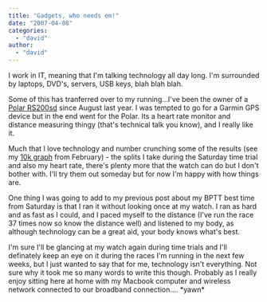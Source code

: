 ```yaml
---
title: "Gadgets, who needs em!"
date: "2007-04-08"
categories: 
  - "david"
author:
  - "david"
---
```


I work in IT, meaning that I'm talking technology all day long. I'm surrounded by laptops, DVD's, servers, USB keys, blah blah blah.

Some of this has tranferred over to my running...I've been the owner of a [Polar RS200sd](http://www.polar.fi/polar/channels/eng/segments/Running/RS200sd.html) since August last year. I was tempted to go for a Garmin GPS device but in the end went for the Polar. Its a heart rate monitor and distance measuring thingy (that's technical talk you know), and I really like it.

Much that I love technology and number crunching some of the results (see my [10k graph](/images/2007/20070204-chichester10k-large.gif) from February) - the splits I take during the Saturday time trial and also my heart rate, there's plenty more that the watch can do but I don't bother with. I'll try them out someday but for now I'm happy with how things are.

One thing I was going to add to my previous post about my BPTT best time from Saturday is that I ran it without looking once at my watch. I ran as hard and as fast as I could, and I paced myself to the distance (I've run the race 37 times now so know the distance well) and listened to my body, as although technology can be a great aid, your body knows what's best.

I'm sure I'll be glancing at my watch again during time trials and I'll definately keep an eye on it during the races I'm running in the next few weeks, but I just wanted to say that for me, technology isn't everything. Not sure why it took me so many words to write this though. Probably as I really enjoy sitting here at home with my Macbook computer and wireless network connected to our broadband connection.... \*yawn\*
